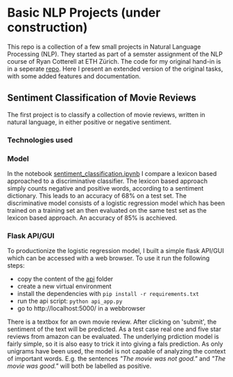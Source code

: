 
# Basic NLP Projects (under construction)
This repo is a collection of a few small projects in Natural Language Processing (NLP). They started as part of a semster assignment of the NLP course of Ryan Cotterell at ETH Zürich. The code for my original hand-in is in a seperate [repo](https://github.com/raffaelk/NLP20_Assignment). Here I present an extended version of the original tasks, with some added features and documentation.

## Sentiment Classification of Movie Reviews
The first project is to classify a collection of movie reviews, written in natural language, in either positive or negative sentiment.

### Technologies used

### Model
In the notebook [sentiment_classification.ipynb](https://github.com/raffaelk/nlp-basics/blob/main/sentiment_classification.ipynb) I compare a lexicon based approached to a discriminative classifier. The lexicon based approach simply counts negative and positive words, according to a sentiment dictionary. This leads to an accuracy of 68% on a test set. The discriminative model consists of a logistic regression model which has been trained on a training set an then evaluated on the same test set as the lexicon based approach. An accuracy of 85% is acchieved.

### Flask API/GUI
To productionize the logistic regression model, I built a simple flask API/GUI which can be accessed with a web browser. To use it run the following steps:
- copy the content of the [api](https://github.com/raffaelk/nlp-basics/tree/main/api) folder
- create a new virtual environment
- install the dependencies with `pip install -r requirements.txt`
- run the api script: `python api_app.py`
- go to http://localhost:5000/ in a webbrowser

There is a textbox for an own movie review. After clicking on 'submit', the sentiment of the text will be predicted. As a test case real one and five star reviews from amazon can be evaluated. The underlying prdiction model is fairly simple, so it is also easy to trick it into giving a fals prediction. As only unigrams have been used, the model is not capable of analyzing the context of important words. E.g. the sentences *"The movie was not good."* and *"The movie was good."* will both be labelled as positive.
